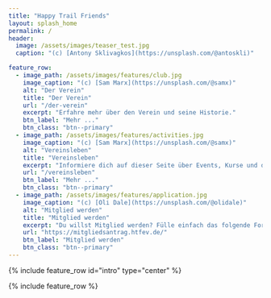 ```yaml
---
title: "Happy Trail Friends"
layout: splash_home
permalink: /
header:
  image: /assets/images/teaser_test.jpg
  caption: "(c) [Antony Sklivagkos](https://unsplash.com/@antoskli)"

feature_row:
  - image_path: /assets/images/features/club.jpg
    image_caption: "(c) [Sam Marx](https://unsplash.com/@samx)"
    alt: "Der Verein"
    title: "Der Verein"
    url: "/der-verein"
    excerpt: "Erfahre mehr über den Verein und seine Historie."
    btn_label: "Mehr ..."
    btn_class: "btn--primary"
  - image_path: /assets/images/features/activities.jpg
    image_caption: "(c) [Sam Marx](https://unsplash.com/@samx)"
    alt: "Vereinsleben"
    title: "Vereinsleben"
    excerpt: "Informiere dich auf dieser Seite über Events, Kurse und das Trainingsangebot des Vereins."
    url: "/vereinsleben"
    btn_label: "Mehr ..."
    btn_class: "btn--primary"
  - image_path: /assets/images/features/application.jpg
    image_caption: "(c) [Oli Dale](https://unsplash.com/@olidale)"
    alt: "Mitglied werden"
    title: "Mitglied werden"
    excerpt: "Du willst Mitglied werden? Fülle einfach das folgende Formular aus!"
    url: "https://mitgliedsantrag.htfev.de/"
    btn_label: "Mitglied werden"
    btn_class: "btn--primary"
---
```


{% include feature_row id="intro" type="center" %}

{% include feature_row %}
